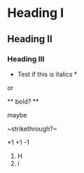 # Heading I

## Heading II

### Heading III

* Test if this is italics *

or

** bold? **

maybe

~strikethrough?~

*1
+1
-1

1. H
2. i
